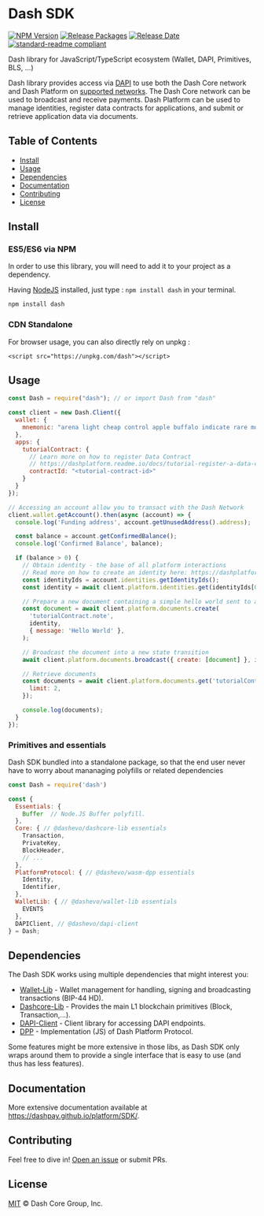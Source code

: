 # Dash SDK

[![NPM Version](https://img.shields.io/npm/v/dash)](https://www.npmjs.org/package/dash)
[![Release Packages](https://github.com/dashpay/platform/actions/workflows/release.yml/badge.svg)](https://github.com/dashpay/platform/actions/workflows/release.yml)
[![Release Date](https://img.shields.io/github/release-date/dashpay/platform)](https://github.com/dashpay/platform/releases/latest)
[![standard-readme compliant](https://img.shields.io/badge/readme%20style-standard-brightgreen)](https://github.com/RichardLitt/standard-readme)

Dash library for JavaScript/TypeScript ecosystem (Wallet, DAPI, Primitives, BLS, ...)

Dash library provides access via [DAPI](https://dashplatform.readme.io/docs/explanation-dapi) to use both the Dash Core network and Dash Platform on [supported networks](https://github.com/dashpay/platform/#supported-networks). The Dash Core network can be used to broadcast and receive payments. Dash Platform can be used to manage identities, register data contracts for applications, and submit or retrieve application data via documents.

## Table of Contents
- [Install](#install)
- [Usage](#usage)
- [Dependencies](#dependencies)
- [Documentation](#documentation)
- [Contributing](#contributing)
- [License](#license)

## Install

### ES5/ES6 via NPM

In order to use this library, you will need to add it to your project as a dependency.

Having [NodeJS](https://nodejs.org/) installed, just type : `npm install dash` in your terminal.

```sh
npm install dash
```


### CDN Standalone

For browser usage, you can also directly rely on unpkg : 

```
<script src="https://unpkg.com/dash"></script>
```

## Usage

```js
const Dash = require("dash"); // or import Dash from "dash"

const client = new Dash.Client({
  wallet: {
    mnemonic: "arena light cheap control apple buffalo indicate rare motor valid accident isolate",
  },
  apps: {
    tutorialContract: {
      // Learn more on how to register Data Contract
      // https://dashplatform.readme.io/docs/tutorial-register-a-data-contract#registering-the-data-contract
      contractId: "<tutorial-contract-id>" 
    }
  }
});

// Accessing an account allow you to transact with the Dash Network
client.wallet.getAccount().then(async (account) => {
  console.log('Funding address', account.getUnusedAddress().address);

  const balance = account.getConfirmedBalance();
  console.log('Confirmed Balance', balance);

  if (balance > 0) {
    // Obtain identity - the base of all platform interactions
    // Read more on how to create an identity here: https://dashplatform.readme.io/docs/tutorial-register-an-identity
    const identityIds = account.identities.getIdentityIds();
    const identity = await client.platform.identities.get(identityIds[0]);

    // Prepare a new document containing a simple hello world sent to a hypothetical tutorial contract
    const document = await client.platform.documents.create(
      'tutorialContract.note',
      identity,
      { message: 'Hello World' },
    );

    // Broadcast the document into a new state transition
    await client.platform.documents.broadcast({ create: [document] }, identity);

    // Retrieve documents
    const documents = await client.platform.documents.get('tutorialContract.note', {
      limit: 2,
    });

    console.log(documents);
  }
});
```

### Primitives and essentials
Dash SDK bundled into a standalone package, 
so that the end user never have to worry about mananaging polyfills or related dependencies 

```javascript
const Dash = require('dash')

const {
  Essentials: {
    Buffer  // Node.JS Buffer polyfill.
  },
  Core: { // @dashevo/dashcore-lib essentials
    Transaction, 
    PrivateKey,
    BlockHeader,
    // ...
  },
  PlatformProtocol: { // @dashevo/wasm-dpp essentials
    Identity,
    Identifier,
  },
  WalletLib: { // @dashevo/wallet-lib essentials
    EVENTS
  },
  DAPIClient, // @dashevo/dapi-client
} = Dash;
``` 

## Dependencies 

The Dash SDK works using multiple dependencies that might interest you:
- [Wallet-Lib](https://github.com/dashpay/platform/tree/master/packages/wallet-lib) - Wallet management for handling, signing and broadcasting transactions (BIP-44 HD).
- [Dashcore-Lib](https://github.com/dashpay/dashcore-lib) - Provides the main L1 blockchain primitives (Block, Transaction,...).
- [DAPI-Client](https://github.com/dashpay/platform/tree/master/packages/js-dapi-client) - Client library for accessing DAPI endpoints.
- [DPP](https://github.com/dashpay/platform/tree/master/packages/js-dpp) - Implementation (JS) of Dash Platform Protocol.

Some features might be more extensive in those libs, as Dash SDK only wraps around them to provide a single interface that is easy to use (and thus has less features).

## Documentation

More extensive documentation available at https://dashpay.github.io/platform/SDK/.

## Contributing

Feel free to dive in! [Open an issue](https://github.com/dashpay/platform/issues/new/choose) or submit PRs.

## License

[MIT](/LICENSE) © Dash Core Group, Inc.
